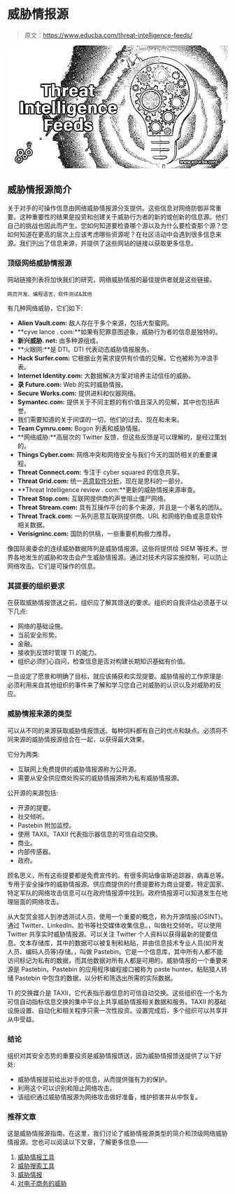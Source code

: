 # 威胁情报源

> 原文：<https://www.educba.com/threat-intelligence-feeds/>

![Threat Intelligence Feeds](img/5c945cbffbd308893b1422153df584ac.png)



## 威胁情报源简介

关于对手的可操作信息由网络威胁情报源分支提供。这些信息对网络防御非常重要。这种重要性的结果是投资和创建关于威胁行为者的新的或创新的信息源。他们自己的挑战也因此而产生。您如何知道要检查哪个源以及为什么要检查那个源？您如何知道在更高的层次上应该考虑哪些资源呢？在社区活动中会遇到很多信息来源。我们列出了信息来源，并提供了这些网站的链接以获取更多信息。

### 顶级网络威胁情报源

网站链接列表将加快我们的研究，网络威胁情报的最佳提供者就是这些链接。

<small>网页开发、编程语言、软件测试&其他</small>

有几种网络威胁，它们如下:

*   **Alien Vault.com:** 敌人存在于多个来源，包括大型蜜网。
*   **cyve lance . com:**如果有犯罪意图迹象，威胁行为者的信息是独特的。
*   **新兴威胁. net:** 由多种源组成。
*   **火眼网:**是 DTI。DTI 代表动态威胁情报服务。
*   **Hack Surfer.com:** 它根据业务需求提供有价值的见解。它也被称为冲浪手表。
*   **Internet Identity.com:** 大数据解决方案对培养主动信任的威胁。
*   **录 Future.com:** Web 的实时威胁情报。
*   **Secure Works.com:** 提供进料和仪器网络。
*   **Symantec.com:** 提供关于不同主题的有价值且深入的见解，其中也包括声誉。
*   我们需要知道的关于间谍的一切，他们的过去、现在和未来。
*   **Team Cymru.com:** Bogon 列表和威胁情报。
*   **网络威胁:**高层次的 Twitter 反馈，但这些反馈是可以理解的，是经过策划的。
*   **Things Cyber.com:** 网络冲突和网络安全与我们今天的国防相关的重要课程。
*   **Threat Connect.com:** 专注于 cyber squared 的信息共享。
*   **Threat Grid.com:** 统一[恶意软件分析](https://www.educba.com/malware-analysis/)，现在是思科的一部分。
*   **Threat Intelligence review . com:**更新的威胁情报来源审查。
*   **Threat Stop.com:** 互联网提供商的声誉阻止僵尸网络。
*   **Threat Stream.com:** 具有互操作平台的多个来源，并且是一个著名的团队。
*   **Threat Track.com:** 一系列恶意互联网提供商、URL 和网络钓鱼或恶意软件相关数据。
*   **Verisigninc.com:** 国防的供稿，一些重要机构极力推荐。

像国际奥委会的连续威胁数据阵列是威胁情报源。这些将提供给 SIEM 等技术。世界各地发生的威胁和攻击会产生威胁情报源。通过对技术内容实施控制，可以防止网络攻击。它们是可操作的信息。

### 其提要的组织要求

在获取威胁情报馈送之前，组织应了解其馈送的要求。组织的自我评估必须基于以下几点:

*   网络的基础设施。
*   当前安全形势。
*   金融。
*   接收到反馈时管理 TI 的能力。
*   组织必须扪心自问，检查信息是否对构建长期知识基础有价值。

一旦设定了愿景和明确了目标，就应该捕获和实现提要。威胁情报的工作原理是:必须利用来自其他组织的事件来了解和学习您自己对威胁的认识以及对威胁的反应。

### 威胁情报来源的类型

可以从不同的来源获取威胁情报馈送。每种饲料都有自己的优点和缺点。必须将不同来源的威胁情报源组合在一起，以获得最大效果。

它分为两类:

*   互联网上免费提供的威胁情报源称为公开源。
*   需要从安全供应商处购买的威胁情报源称为私有威胁情报源。

公开源的来源包括:

*   开源的提要。
*   社交倾听。
*   Pastebin 附加监控。
*   使用 TAXII。TAXII 代表指示器信息的可信自动交换。
*   商业。
*   内部传感器。
*   政府。

顾名思义，所有这些提要都是免费宣传的。有很多网站像宙斯追踪器，病毒总等。专用于安全操作的威胁情报源。供应商提供的付费提要称为商业提要。特定国家、特定军队的网络攻击信息可以在政府情报源中找到。政府情报源可以知道发生在地理层面的网络攻击。

从大型赏金猎人到渗透测试人员，使用一个重要的概念，称为开源情报(OSINT)。通过 Twitter、LinkedIn、脸书等社交媒体收集信息。，叫做社交倾听。可以使用 Twitter 共享实时威胁情报源。可以关注 Twitter 个人资料以获得最新的提要信息。文本存储库，其中的数据可以被复制和粘贴，并由信息技术专业人员(如开发人员、编码人员等)存储。，叫做 Pastebin。它是一个信息库，其中所有人都不能访问标记为私有的数据，而其他数据对所有人都是可用的。威胁情报的一个重要来源是 Pastebin。Pastebin 的应用程序编程接口被称为 paste hunter。粘贴猎人转储 Pastebin 中包含的数据，以分析和筛选出所需的实际数据。

TI 的交换媒介是 TAXII，它代表指示器信息的可信自动交换。这些组织在一个名为可信自动指标信息交换的集中平台上共享威胁情报相关数据和服务。TAXII 的基础设施设置、自动化和相关程序只需一次性投资。设置完成后，多个组织可以共享并从中受益。

### 结论

组织对其安全态势的重要投资是威胁情报馈送，因为威胁情报馈送提供了以下好处:

*   威胁情报提前给出对手的信息，从而提供强有力的保护。
*   利用这个可以识别和阻止网络攻击。
*   该组织通过威胁情报源为网络攻击做好准备，维护损害并从中恢复。

### 推荐文章

这是威胁情报源指南。在这里，我们讨论了威胁情报源类型的简介和顶级网络威胁情报源。您也可以阅读以下文章，了解更多信息——

1.  [威胁情报工具](https://www.educba.com/threat-intelligence-tools/)
2.  [威胁搜索工具](https://www.educba.com/threat-hunting-tools/)
3.  [威胁情报](https://www.educba.com/threat-intelligence/)
4.  [对电子商务的威胁](https://www.educba.com/threat-to-e-commerce/)






